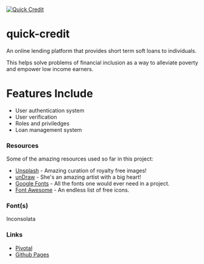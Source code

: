<a href="https://github.com/davealex/quick-credit"><img src="https://davealex.github.io/quick-credit/UI/img/quick_cash_logo.png" alt="Quick Credit" /></a>

# quick-credit

An online lending platform that provides short term soft loans to individuals.

This helps solve problems of financial inclusion as a way to alleviate poverty and empower low
income earners.

# Features Include

  - User authentication system
  - User verification
  - Roles and priviledges
  - Loan management system
  
### Resources

Some of the amazing resources used so far in this project:

* [Unsplash](https://unsplash.com) - Amazing curation of royalty free images!
* [unDraw](https://unsplash.com) - She's an amazing artist with a big heart!
* [Google Fonts](https://fonts.google.com) - All the fonts one would ever need in a project.
* [Font Awesome](https://fontawesome.com) - An endless list of free icons.

### Font(s)

Inconsolata

### Links

* [Pivotal](https://www.pivotaltracker.com/n/projects/2327055)
* [Github Pages](https://davealex.github.io/quick-credit/UI/)
